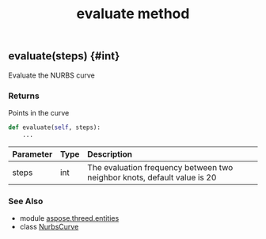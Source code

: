 ﻿---
title: evaluate method
second_title: Aspose.3D for Python via .NET API References
description: 
type: docs
weight: 20
url: /python-net/aspose.threed.entities/nurbscurve/evaluate/
is_root: false
---

## evaluate(steps) {#int}

Evaluate the NURBS curve


### Returns 


Points in the curve


```python
def evaluate(self, steps):
    ...
```


| Parameter | Type | Description |
| :- | :- | :- |
| steps | int | The evaluation frequency between two neighbor knots, default value is 20 |



### See Also
* module [aspose.threed.entities](../../)
* class [NurbsCurve](/3d/python-net/aspose.threed.entities/nurbscurve)

